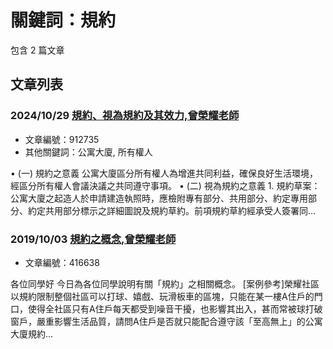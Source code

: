 # 關鍵詞：規約

包含 2 篇文章

## 文章列表

### 2024/10/29 [規約、視為規約及其效力,曾榮耀老師](../../articles/912735_%E8%A6%8F%E7%B4%84%E3%80%81%E8%A6%96%E7%82%BA%E8%A6%8F%E7%B4%84%E5%8F%8A%E5%85%B6%E6%95%88%E5%8A%9B%2C%E6%9B%BE%E6%A6%AE%E8%80%80%E8%80%81%E5%B8%AB.md)
- 文章編號：912735
- 其他關鍵詞：公寓大廈, 所有權人

• (一) 規約之意義 公寓大廈區分所有權人為增進共同利益，確保良好生活環境，經區分所有權人會議決議之共同遵守事項。 • (二) 視為規約之意義 1. 規約草案：公寓大廈之起造人於申請建造執照時，應檢附專有部分、共用部分、約定專用部分、約定共用部分標示之詳細圖說及規約草約。前項規約草約經承受人簽署同...

### 2019/10/03 [規約之概念,曾榮耀老師](../../articles/416638_%E8%A6%8F%E7%B4%84%E4%B9%8B%E6%A6%82%E5%BF%B5%2C%E6%9B%BE%E6%A6%AE%E8%80%80%E8%80%81%E5%B8%AB.md)
- 文章編號：416638

各位同學好 今日為各位同學說明有關「規約」之相關概念。 [案例參考]榮耀社區以規約限制整個社區可以打球、嬉戲、玩滑板車的區塊，只能在某一樓A住戶的門口，使得全社區只有A住戶每天都受到噪音干擾，也影響其出入，甚而常被球打破窗戶，嚴重影響生活品質，請問A住戶是否就只能配合遵守該「至高無上」的公寓大廈規約...
